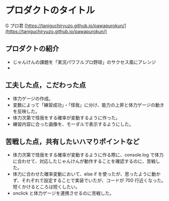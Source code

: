# プロダクトのタイトル

G プロ君
[https://taniguchiryuzo.github.io/pawapurokun/](https://taniguchiryuzo.github.io/pawapurokun/)

## プロダクトの紹介

- じゃんけんの課題を「実況パワフルプロ野球」のサクセス風にアレンジ
-

## 工夫した点，こだわった点

- 体力ゲージの作成。
- 変数によって「練習成功」・「怪我」に分け、能力の上昇と体力ゲージの動きを反映した。
- 体力次第で怪我をする確率が変動するように作った。
- 練習内容に合った画像を、モーダルで表示するようにした。

## 苦戦した点，共有したいハマりポイントなど

- 体力次第で怪我をする確率が変動するように作る際に、console.log で体力に合わせて、対応したじゃんけんが動作することを確認するのに、苦戦した。
- 体力に合わせた確率変動において、else if を使ったが、思ったように動かず、それぞれで設定することで実装でいたが、コードが 700 行近くなった。短くかけるところは短くしたい。
- onclick と体力ゲージを連携させるのに苦戦した。
